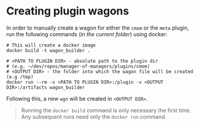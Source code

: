 # Creating plugin wagons

In order to manually create a wagon for either the `cmom` or the `meta` plugin,
run the following commands (*in the current folder*) using docker:

```
# This will create a docker image
docker build -t wagon_builder .

# <PATH TO PLUGIN DIR> - absolute path to the plugin dir 
# (e.g. ~/dev/repos/manager-of-managers/plugins/cmom)
# <OUTPUT DIR> - the folder into which the wagon file will be created (e.g /tmp)
docker run --rm -v <PATH TO PLUGIN DIR>:/plugin -v <OUTPUT DIR>:/artifacts wagon_builder
```

Following this, a new `wgn` will be created in `<OUTPUT DIR>`.

> Running the `docker build` command is only necessary the first time. Any subsequent
> runs need only the `docker run` command.